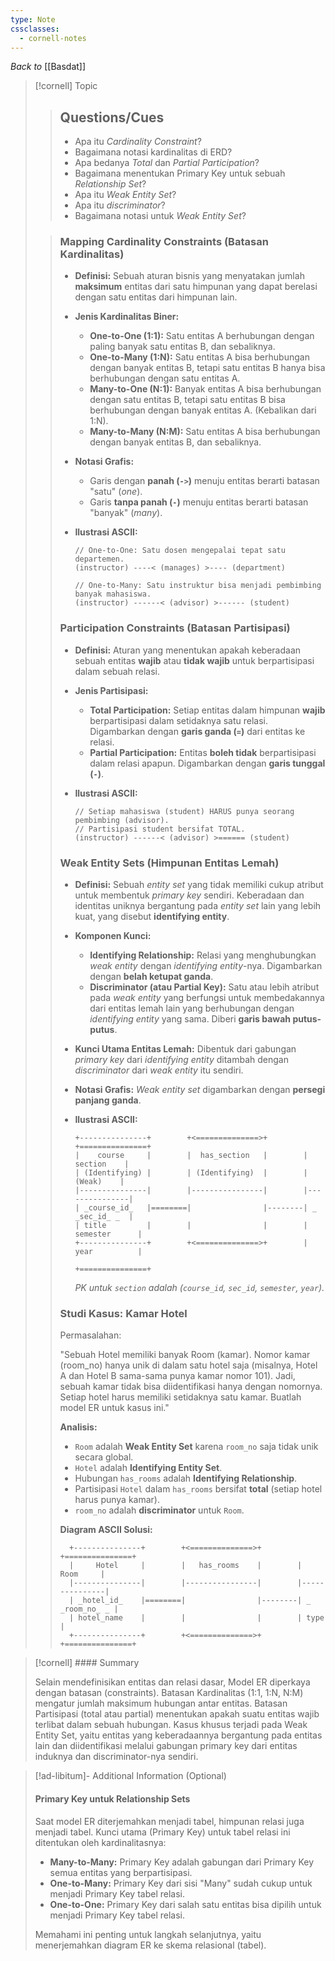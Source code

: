 ```yaml
---
type: Note
cssclasses:
  - cornell-notes
---
```

_Back to_ [[Basdat]]

> [!cornell] Topic
> 
> > ## Questions/Cues
> > 
> > - Apa itu _Cardinality Constraint_?
> > - Bagaimana notasi kardinalitas di ERD?
> > - Apa bedanya _Total_ dan _Partial Participation_?
> > - Bagaimana menentukan Primary Key untuk sebuah _Relationship Set_?
> > - Apa itu _Weak Entity Set_?
> > - Apa itu _discriminator_?
> > - Bagaimana notasi untuk _Weak Entity Set_?
> 
> > ### Mapping Cardinality Constraints (Batasan Kardinalitas)
> > 
> > - **Definisi:** Sebuah aturan bisnis yang menyatakan jumlah **maksimum** entitas dari satu himpunan yang dapat berelasi dengan satu entitas dari himpunan lain.
> > - **Jenis Kardinalitas Biner:**
> >     - **One-to-One (1:1):** Satu entitas A berhubungan dengan paling banyak satu entitas B, dan sebaliknya.
> >     - **One-to-Many (1:N):** Satu entitas A bisa berhubungan dengan banyak entitas B, tetapi satu entitas B hanya bisa berhubungan dengan satu entitas A.
> >     - **Many-to-One (N:1):** Banyak entitas A bisa berhubungan dengan satu entitas B, tetapi satu entitas B bisa berhubungan dengan banyak entitas A. (Kebalikan dari 1:N).
> >     - **Many-to-Many (N:M):** Satu entitas A bisa berhubungan dengan banyak entitas B, dan sebaliknya.
> > - **Notasi Grafis:**
> >     - Garis dengan **panah (`->`)** menuju entitas berarti batasan "satu" (_one_).
> >     - Garis **tanpa panah (`-`)** menuju entitas berarti batasan "banyak" (_many_).
> > - **Ilustrasi ASCII:**
> >     
> >     ```
> >     // One-to-One: Satu dosen mengepalai tepat satu departemen.
> >     (instructor) ----< (manages) >---- (department)
> >     
> >     // One-to-Many: Satu instruktur bisa menjadi pembimbing banyak mahasiswa.
> >     (instructor) ------< (advisor) >------ (student)
> >     ```
> >     
> > 
> > ### Participation Constraints (Batasan Partisipasi)
> > 
> > - **Definisi:** Aturan yang menentukan apakah keberadaan sebuah entitas **wajib** atau **tidak wajib** untuk berpartisipasi dalam sebuah relasi.
> > - **Jenis Partisipasi:**
> >     - **Total Participation:** Setiap entitas dalam himpunan **wajib** berpartisipasi dalam setidaknya satu relasi. Digambarkan dengan **garis ganda (`=`)** dari entitas ke relasi.
> >     - **Partial Participation:** Entitas **boleh tidak** berpartisipasi dalam relasi apapun. Digambarkan dengan **garis tunggal (`-`)**.
> > - **Ilustrasi ASCII:**
> >     
> >     ```
> >     // Setiap mahasiswa (student) HARUS punya seorang pembimbing (advisor).
> >     // Partisipasi student bersifat TOTAL.
> >     (instructor) ------< (advisor) >====== (student)
> >     ```
> >     
> > 
> > ### Weak Entity Sets (Himpunan Entitas Lemah)
> > 
> > - **Definisi:** Sebuah _entity set_ yang tidak memiliki cukup atribut untuk membentuk _primary key_ sendiri. Keberadaan dan identitas uniknya bergantung pada _entity set_ lain yang lebih kuat, yang disebut **identifying entity**.
> > - **Komponen Kunci:**
> >     - **Identifying Relationship:** Relasi yang menghubungkan _weak entity_ dengan _identifying entity_-nya. Digambarkan dengan **belah ketupat ganda**.
> >     - **Discriminator (atau Partial Key):** Satu atau lebih atribut pada _weak entity_ yang berfungsi untuk membedakannya dari entitas lemah lain yang berhubungan dengan _identifying entity_ yang sama. Diberi **garis bawah putus-putus**.
> > - **Kunci Utama Entitas Lemah:** Dibentuk dari gabungan _primary key_ dari _identifying entity_ ditambah dengan _discriminator_ dari _weak entity_ itu sendiri.
> > - **Notasi Grafis:** _Weak entity set_ digambarkan dengan **persegi panjang ganda**.
> > - **Ilustrasi ASCII:**
> >     
> >     ```
> >     +---------------+        +<==============>+        +===============+
> >     |    course     |        |  has_section   |        |    section    |
> >     | (Identifying) |        | (Identifying)  |        |     (Weak)    |
> >     |---------------|        |----------------|        |---------------|
> >     | _course_id_   |========|                |--------| _ _sec_id_ _  |
> >     | title         |        |                |        | semester      |
> >     +---------------+        +<==============>+        | year          |
> >                                                        +===============+
> >     ```
> >     
> >     _PK untuk `section` adalah (`course_id`, `sec_id`, `semester`, `year`)._
> > 
> > ### Studi Kasus: Kamar Hotel
> > 
> > Permasalahan:
> > 
> > "Sebuah Hotel memiliki banyak Room (kamar). Nomor kamar (room_no) hanya unik di dalam satu hotel saja (misalnya, Hotel A dan Hotel B sama-sama punya kamar nomor 101). Jadi, sebuah kamar tidak bisa diidentifikasi hanya dengan nomornya. Setiap hotel harus memiliki setidaknya satu kamar. Buatlah model ER untuk kasus ini."
> > 
> > **Analisis:**
> > 
> > - `Room` adalah **Weak Entity Set** karena `room_no` saja tidak unik secara global.
> > - `Hotel` adalah **Identifying Entity Set**.
> > - Hubungan `has_rooms` adalah **Identifying Relationship**.
> > - Partisipasi `Hotel` dalam `has_rooms` bersifat **total** (setiap hotel harus punya kamar).
> > - `room_no` adalah **discriminator** untuk `Room`.
> > 
> > **Diagram ASCII Solusi:**
> > 
> > ```
> >   +---------------+        +<==============>+        +===============+
> >   |     Hotel     |        |   has_rooms    |        |      Room     |
> >   |---------------|        |----------------|        |---------------|
> >   | _hotel_id_    |========|                |--------| _ _room_no_ _ |
> >   | hotel_name    |        |                |        | type          |
> >   +---------------+        +<==============>+        +===============+
> > ```

> [!cornell] #### Summary
> 
> Selain mendefinisikan entitas dan relasi dasar, Model ER diperkaya dengan batasan (constraints). Batasan Kardinalitas (1:1, 1:N, N:M) mengatur jumlah maksimum hubungan antar entitas. Batasan Partisipasi (total atau partial) menentukan apakah suatu entitas wajib terlibat dalam sebuah hubungan. Kasus khusus terjadi pada Weak Entity Set, yaitu entitas yang keberadaannya bergantung pada entitas lain dan diidentifikasi melalui gabungan primary key dari entitas induknya dan discriminator-nya sendiri.

> [!ad-libitum]- Additional Information (Optional)
> 
> #### Primary Key untuk Relationship Sets
> 
> Saat model ER diterjemahkan menjadi tabel, himpunan relasi juga menjadi tabel. Kunci utama (Primary Key) untuk tabel relasi ini ditentukan oleh kardinalitasnya:
> 
> - **Many-to-Many:** Primary Key adalah gabungan dari Primary Key semua entitas yang berpartisipasi.
> - **One-to-Many:** Primary Key dari sisi "Many" sudah cukup untuk menjadi Primary Key tabel relasi.
> - **One-to-One:** Primary Key dari salah satu entitas bisa dipilih untuk menjadi Primary Key tabel relasi.
> 
> Memahami ini penting untuk langkah selanjutnya, yaitu menerjemahkan diagram ER ke skema relasional (tabel).